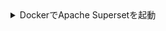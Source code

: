 <details><summary>DockerでApache Supersetを起動</summary>

Supersetは、[Docker Composeを使用してローカルにSupersetをインストールする](https://superset.apache.org/docs/installation/installing-superset-using-docker-compose/)手順を提供しています。GitHubからApache Supersetリポジトリをチェックアウトした後、最新の開発コードや特定のタグを実行することができます。`pre-release`としてマークされていない最新のリリースである2.0.0をお勧めします。

`docker compose`を実行する前にいくつかのタスクを行う必要があります：

1. 公式のClickHouse Connectドライバーを追加
2. MapBox APIキーを取得し、それを環境変数として追加（任意）
3. 実行するSupersetのバージョンを指定

:::tip
以下のコマンドはGitHubリポジトリのトップレベル、`superset`から実行してください。
:::

## 公式ClickHouse Connectドライバー

SupersetデプロイメントでClickHouse Connectドライバーを利用可能にするために、ローカルのrequirementsファイルに追加します：

```bash
echo "clickhouse-connect" >> ./docker/requirements-local.txt
```

## MapBox

これは任意です。MapBox APIキーなしでSupersetで位置データをプロットできますが、キーを追加するべきというメッセージが表示され、地図の背景画像が欠けます（データポイントのみが表示され、地図の背景は表示されません）。MapBoxは無料のティアを提供していますので、利用したい場合はぜひご利用ください。

ガイドが作成するサンプルの可視化の一部は、例えば経度や緯度データなどの位置情報を使用します。SupersetはMapBoxマップのサポートを含んでいます。MapBoxの可視化を使用するには、MapBox APIキーが必要です。[MapBoxの無料ティア](https://account.mapbox.com/auth/signup/)にサインアップし、APIキーを生成してください。

APIキーをSupersetで利用可能にします：

```bash
echo "MAPBOX_API_KEY=pk.SAMPLE-Use-your-key-instead" >> docker/.env-non-dev
```

## Supersetバージョン2.0.0をデプロイ

リリース2.0.0をデプロイするには、以下を実行します：

```bash
git checkout 2.0.0
TAG=2.0.0 docker-compose -f docker-compose-non-dev.yml pull
TAG=2.0.0 docker-compose -f docker-compose-non-dev.yml up
```

</details>
